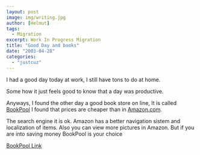 ```yaml
---
layout: post
image: img/writing.jpg
author: [Helmut]
tags:
  - Migration
excerpt: Work In Progress Migration
title: "Good Day and books"
date: "2003-04-28"
categories: 
  - "justcuz"
---
```


I had a good day today at work, I still have tons to do at home.

Some how it just feels good to know that a day was productive.

Anyways, I found the other day a good book store on line, It is called [BookPool](http://www.bookpool.com) I found that prices are cheaper than in [Amazon.com](http://www.amazon.com).

The search engine it is ok. Amazon has a better navigation sistem and localization of items. Also you can view more pictures in Amazon. But if you are into saving money BookPool is your choice

[BookPool Link](http://www.bookpool.com)
